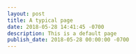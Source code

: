 ```yaml
---
layout: post
title: A typical page
date: 2018-05-28 14:41:45 -0700
description: This is a default page
publish_date: 2018-05-28 00:00:00 -0700
---
```

